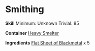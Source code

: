 <!-- TITLE: Blackmetal Vambraces -->
<!-- SUBTITLE:  -->
# Smithing
**Skill**
Minimum: Unknown
Trivial: 85

**Container**
[Heavy Smelter](heavy-smelter)

**Ingredients**
[Flat Sheet of Blackmetal](flat-sheet-of-blackmetal) x 5